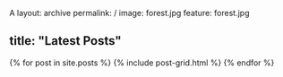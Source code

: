 A
layout: archive
permalink: /
image: forest.jpg
feature: forest.jpg

title: "Latest Posts"
---


<div class="tiles">
{% for post in site.posts %}
	{% include post-grid.html %}
{% endfor %}
</div><!-- /.tiles -->
